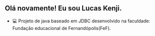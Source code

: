 ## Olá novamente! Eu sou Lucas Kenji.

- 💻 Projeto de java baseado em JDBC desenvolvido na faculdade: Fundação educacional de Fernandópolis(FeF). 

